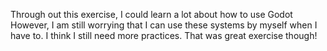 Through out this exercise, I could learn a lot about how to use Godot 
However, I am still worrying that I can use these systems by myself when I have to.  I think I still need more practices.
That was great exercise though!
